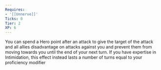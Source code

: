 ```yaml
---
Requires:
- '[[Unnerve]]'
Ticks: 0
Tier: 2
XP: 6
---
```


You can spend a Hero point after an attack to give the target of the attack and all allies disadvantage on attacks against you and prevent them from moving towards you until the end of your next turn. If you have expertise in Intimidation, this effect instead lasts a number of turns equal to your proficiency modifier